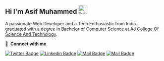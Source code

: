 ## Hi I'm Asif Muhammed <img src="https://user-images.githubusercontent.com/1303154/88677602-1635ba80-d120-11ea-84d8-d263ba5fc3c0.gif" width="28px" alt="hi">

A passionate Web Developer and a Tech Enthusiastic from India. <br>
graduated with a degree in Bachelor of Computer Science at [AJ College Of Science And Technology]("#").<br>


🔗 &nbsp;**Connect with me**

[![Twitter Badge](https://img.shields.io/badge/-@AsifMuhammed-1ca0f1?style=flat&labelColor=1ca0f1&logo=twitter&logoColor=white&link=https://twitter.com/AsifMuh15127764?t=zziTDGuuqnG01vkGk5g-Ug&s=09)](https://twitter.com/AsifMuh15127764?t=zziTDGuuqnG01vkGk5g-Ug&s=09) [![Linkedin Badge](https://img.shields.io/badge/-AsifMuhammed-0e76a8?style=flat&labelColor=0e76a8&logo=linkedin&logoColor=white)](https://www.linkedin.com/in/asif-muhammed-99a265229) [![Mail Badge](https://img.shields.io/badge/-@asif_bin_saifudeen-e84393?style=flat&labelColor=e84393&logo=instagram&logoColor=white)](https://www.instagram.com/asif_bin_saifudeen/) [![Mail Badge](https://img.shields.io/badge/-AsifMuhammed-c0392b?style=flat&labelColor=c0392b&logo=gmail&logoColor=white)](mailto:asifasi393@gmail.com)

<br>
